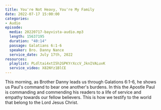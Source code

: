 ```yaml
---
title: You're Not Heavy, You're My Family
date: 2022-07-17 15:00:00
categories:
- Audio
episode:
  media: 20220717-bayvista-audio.mp3
  length: 15637195
  duration: "40:14"
  passage: Galatians 6:1-6
  speaker: Bro. Danny Nance
  service_date: July 17th, 2022
resources:
  playlist: PLdltai4xtI5h2GPKYrXccV_JknIVALuvK
  service_video: X82NYz1BlCE
---
```

This morning, as Brother Danny leads us through Galations 6:1-6, he shows us Paul's command to bear one another's burdens.  In this the Apostle Paul is commanding and commending his readers to a life of service and empathy towards our fellow believers.  This is how we testify to the world that belong to the Lord Jesus Christ.